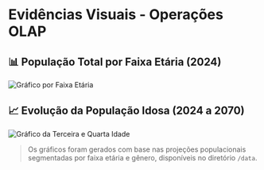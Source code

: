 # Evidências Visuais - Operações OLAP

## 📊 População Total por Faixa Etária (2024)
![Gráfico por Faixa Etária](grafico_faixa_etaria_2024.png)

## 📈 Evolução da População Idosa (2024 a 2070)
![Gráfico da Terceira e Quarta Idade](grafico_idosos_2070.png)

> Os gráficos foram gerados com base nas projeções populacionais segmentadas por faixa etária e gênero, disponíveis no diretório `/data`.
